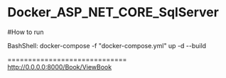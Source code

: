 # Docker_ASP_NET_CORE_SqlServer
#How to run

BashShell: docker-compose -f "docker-compose.yml" up -d --build

=============================
http://0.0.0.0:8000/Book/ViewBook

